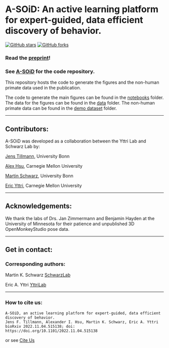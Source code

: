 # A-SOiD: An active learning platform for expert-guided, data efficient discovery of behavior.

[![GitHub stars](https://img.shields.io/github/stars/YttriLab/A-SOID.svg?style=social&label=Star)](https://github.com/YttriLab/A-SOID)
[![GitHub forks](https://img.shields.io/github/forks/YttriLab/A-SOID.svg?style=social&label=Fork)](https://github.com/YttriLab/A-SOID)

### Read the [preprint](https://www.biorxiv.org/content/10.1101/2022.11.04.515138v1)!
### See [A-SOiD](https://github.com/YttriLab/A-SOID) for the code repository.

This repository hosts the code to generate the figures and the non-human primate data used in the publication.

The code to generate the main figures can be found in the [notebooks](notebooks) folder.
The data for the figures can be found in the [data](figure_data) folder.
The non-human primate data can be found in the [demo dataset](demo_dataset) folder.

---
## Contributors:

A-SOiD was developed as a collaboration between the Yttri Lab and Schwarz Lab by:

[Jens Tillmann](https://github.com/JensBlack), University Bonn

[Alex Hsu](https://github.com/runninghsus), Carnegie Mellon University

[Martin Schwarz](https://github.com/SchwarzNeuroconLab), University Bonn

[Eric Yttri](https://github.com/YttriLab), Carnegie Mellon University

---
## Acknowledgements:
We thank the labs of Drs. Jan Zimmermann and Benjamin Hayden at the University of Minnesota for their patience and unpublished 3D OpenMonkeyStudio pose data.


---
## Get in contact:

### Corresponding authors:

Martin K. Schwarz [SchwarzLab](https://ieecr-bonn.de/ieecr-groups/schwarz-group/)

Eric A. Yttri [YttriLab](https://labs.bio.cmu.edu/yttri/)

---
### How to cite us:
    A-SOiD, an active learning platform for expert-guided, data efficient discovery of behavior.
    Jens F. Tillmann, Alexander I. Hsu, Martin K. Schwarz, Eric A. Yttri
    bioRxiv 2022.11.04.515138; doi: https://doi.org/10.1101/2022.11.04.515138

or see [Cite Us](CITATION)
